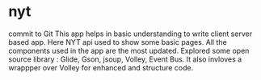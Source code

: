 # nyt
commit to Git
This app helps in basic understanding to write client server based app.
Here NYT api used to show some basic pages.
All the components used in the app are the most updated. 
Explored some open source library : Glide, Gson, jsoup, Volley, Event Bus.
It also invloves a wrappper over Volley for enhanced and structure code.
